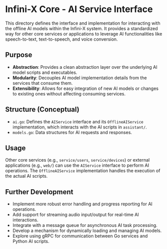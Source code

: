 
# Infini-X Core - AI Service Interface

This directory defines the interface and implementation for interacting with the offline AI models within the Infini-X system. It provides a standardized way for other core services or applications to leverage AI functionalities like speech-to-text, text-to-speech, and voice conversion.

## Purpose
- **Abstraction**: Provides a clean abstraction layer over the underlying AI model scripts and executables.
- **Modularity**: Decouples AI model implementation details from the services that consume them.
- **Extensibility**: Allows for easy integration of new AI models or changes to existing ones without affecting consuming services.

## Structure (Conceptual)
- `ai.go`: Defines the `AIService` interface and its `OfflineAIService` implementation, which interacts with the AI scripts in `assistant/`.
- `models.go`: Data structures for AI requests and responses.

## Usage
Other core services (e.g., `service/users`, `service/devices`) or external applications (e.g., `web/`) can use the `AIService` interface to perform AI operations. The `OfflineAIService` implementation handles the execution of the actual AI scripts.

## Further Development
- Implement more robust error handling and progress reporting for AI operations.
- Add support for streaming audio input/output for real-time AI interactions.
- Integrate with a message queue for asynchronous AI task processing.
- Develop a mechanism for dynamically loading and managing AI models.
- Explore using gRPC for communication between Go services and Python AI scripts.
